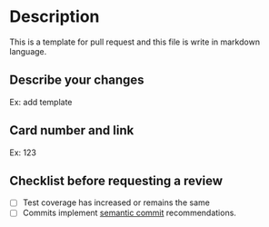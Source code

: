 # Description

This is a template for pull request and this file is write in markdown language.

## Describe your changes

Ex: add template

## Card number and link

Ex: 123

## Checklist before requesting a review
- [ ] Test coverage has increased or remains the same
- [ ] Commits implement [semantic commit](https://gist.github.com/joshbuchea/6f47e86d2510bce28f8e7f42ae84c716) recommendations.